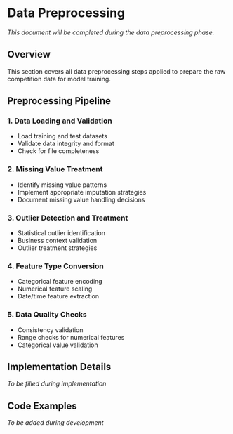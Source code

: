 # Data Preprocessing

*This document will be completed during the data preprocessing phase.*

## Overview

This section covers all data preprocessing steps applied to prepare the raw competition data for model training.

## Preprocessing Pipeline

### 1. Data Loading and Validation
- Load training and test datasets
- Validate data integrity and format
- Check for file completeness

### 2. Missing Value Treatment
- Identify missing value patterns
- Implement appropriate imputation strategies
- Document missing value handling decisions

### 3. Outlier Detection and Treatment
- Statistical outlier identification
- Business context validation
- Outlier treatment strategies

### 4. Feature Type Conversion
- Categorical feature encoding
- Numerical feature scaling
- Date/time feature extraction

### 5. Data Quality Checks
- Consistency validation
- Range checks for numerical features
- Categorical value validation

## Implementation Details

*To be filled during implementation*

## Code Examples

*To be added during development*